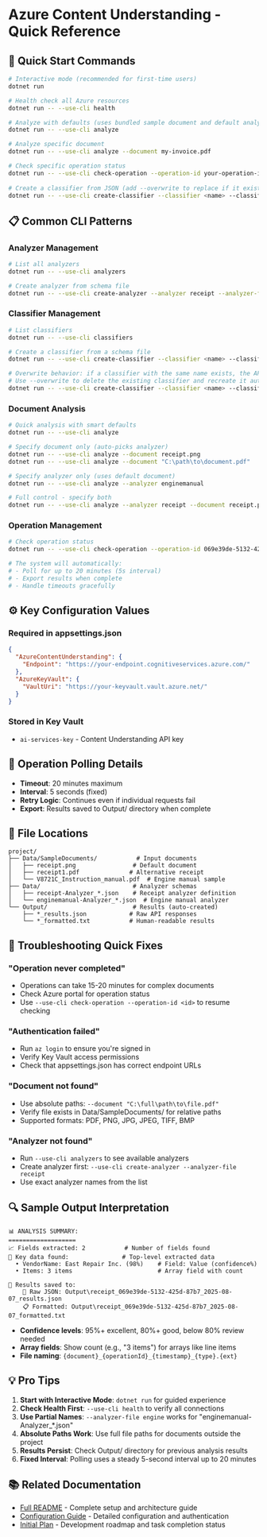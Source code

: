 # Azure Content Understanding - Quick Reference

## 🚀 Quick Start Commands

```bash
# Interactive mode (recommended for first-time users)
dotnet run

# Health check all Azure resources
dotnet run -- --use-cli health

# Analyze with defaults (uses bundled sample document and default analyzer)
dotnet run -- --use-cli analyze

# Analyze specific document
dotnet run -- --use-cli analyze --document my-invoice.pdf

# Check specific operation status
dotnet run -- --use-cli check-operation --operation-id your-operation-id-here
 
# Create a classifier from JSON (add --overwrite to replace if it exists)
dotnet run -- --use-cli create-classifier --classifier <name> --classifier-file <file> [--overwrite]
```

## 📋 Common CLI Patterns

### Analyzer Management
```bash
# List all analyzers
dotnet run -- --use-cli analyzers

# Create analyzer from schema file
dotnet run -- --use-cli create-analyzer --analyzer receipt --analyzer-file receipt.json
```

### Classifier Management
```bash
# List classifiers
dotnet run -- --use-cli classifiers

# Create a classifier from a schema file
dotnet run -- --use-cli create-classifier --classifier <name> --classifier-file <file>

# Overwrite behavior: if a classifier with the same name exists, the API returns 409 Conflict.
# Use --overwrite to delete the existing classifier and recreate it automatically.
dotnet run -- --use-cli create-classifier --classifier <name> --classifier-file <file> --overwrite
```

### Document Analysis
```bash
# Quick analysis with smart defaults
dotnet run -- --use-cli analyze

# Specify document only (auto-picks analyzer)
dotnet run -- --use-cli analyze --document receipt.png
dotnet run -- --use-cli analyze --document "C:\path\to\document.pdf"

# Specify analyzer only (uses default document)
dotnet run -- --use-cli analyze --analyzer enginemanual

# Full control - specify both
dotnet run -- --use-cli analyze --analyzer receipt --document receipt.png
```

### Operation Management
```bash
# Check operation status
dotnet run -- --use-cli check-operation --operation-id 069e39de-5132-425d-87b7-9f84cd4317f5

# The system will automatically:
# - Poll for up to 20 minutes (5s interval)
# - Export results when complete
# - Handle timeouts gracefully
```

## ⚙️ Key Configuration Values

### Required in appsettings.json
```json
{
  "AzureContentUnderstanding": {
    "Endpoint": "https://your-endpoint.cognitiveservices.azure.com/"
  },
  "AzureKeyVault": {
    "VaultUri": "https://your-keyvault.vault.azure.net/"
  }
}
```

### Stored in Key Vault
- `ai-services-key` - Content Understanding API key

## 🔄 Operation Polling Details

- **Timeout**: 20 minutes maximum
- **Interval**: 5 seconds (fixed)
- **Retry Logic**: Continues even if individual requests fail
- **Export**: Results saved to Output/ directory when complete

## 📁 File Locations

```
project/
├── Data/SampleDocuments/           # Input documents
│   ├── receipt.png                # Default document
│   ├── receipt1.pdf              # Alternative receipt
│   └── V8721C_Instruction_manual.pdf  # Engine manual sample
├── Data/                          # Analyzer schemas
│   ├── receipt-Analyzer_*.json    # Receipt analyzer definition
│   └── enginemanual-Analyzer_*.json  # Engine manual analyzer
└── Output/                        # Results (auto-created)
    ├── *_results.json            # Raw API responses
    └── *_formatted.txt           # Human-readable results
```

## 🚨 Troubleshooting Quick Fixes

### "Operation never completed"
- Operations can take 15-20 minutes for complex documents
- Check Azure portal for operation status
- Use `--use-cli check-operation --operation-id <id>` to resume checking

### "Authentication failed"
- Run `az login` to ensure you're signed in
- Verify Key Vault access permissions
- Check that appsettings.json has correct endpoint URLs

### "Document not found"
- Use absolute paths: `--document "C:\full\path\to\file.pdf"`
- Verify file exists in Data/SampleDocuments/ for relative paths
- Supported formats: PDF, PNG, JPG, JPEG, TIFF, BMP

### "Analyzer not found"  
- Run `--use-cli analyzers` to see available analyzers
- Create analyzer first: `--use-cli create-analyzer --analyzer-file receipt`
- Use exact analyzer names from the list

## 🔍 Sample Output Interpretation

```
📊 ANALYSIS SUMMARY:
===================
📈 Fields extracted: 2           # Number of fields found
🔑 Key data found:               # Top-level extracted data
  • VendorName: East Repair Inc. (98%)    # Field: Value (confidence%)
  • Items: 3 items                        # Array field with count

📁 Results saved to:
    📄 Raw JSON: Output\receipt_069e39de-5132-425d-87b7_2025-08-07_results.json
    📋 Formatted: Output\receipt_069e39de-5132-425d-87b7_2025-08-07_formatted.txt
```

- **Confidence levels**: 95%+ excellent, 80%+ good, below 80% review needed
- **Array fields**: Show count (e.g., "3 items") for arrays like line items
- **File naming**: `{document}_{operationId}_{timestamp}_{type}.{ext}`

## 💡 Pro Tips

1. **Start with Interactive Mode**: `dotnet run` for guided experience
2. **Check Health First**: `--use-cli health` to verify all connections
3. **Use Partial Names**: `--analyzer-file engine` works for "enginemanual-Analyzer_*.json"  
4. **Absolute Paths Work**: Use full file paths for documents outside the project
5. **Results Persist**: Check Output/ directory for previous analysis results
6. **Fixed Interval**: Polling uses a steady 5-second interval up to 20 minutes

## 📚 Related Documentation

- [Full README](../README.md) - Complete setup and architecture guide
- [Configuration Guide](CONFIGURATION.md) - Detailed configuration and authentication
- [Initial Plan](initial_plan.md) - Development roadmap and task completion status
